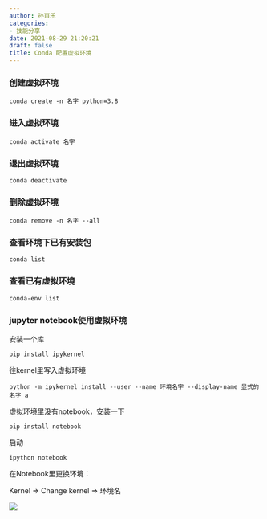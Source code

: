 ```yaml
---
author: 孙百乐
categories:
- 技能分享
date: 2021-08-29 21:20:21
draft: false
title: Conda 配置虚拟环境
---
```


### 创建虚拟环境

```
conda create -n 名字 python=3.8
```

### 进入虚拟环境

```
conda activate 名字
```

### 退出虚拟环境

```
conda deactivate
```

### 删除虚拟环境

```
conda remove -n 名字 --all
```

### 查看环境下已有安装包

```
conda list
```

### 查看已有虚拟环境

```
conda-env list
```

### jupyter notebook使用虚拟环境

安装一个库

```
pip install ipykernel
```

往kernel里写入虚拟环境

```
python -m ipykernel install --user --name 环境名字 --display-name 显式的名字 a
```

虚拟环境里没有notebook，安装一下

```
pip install notebook
```

启动

```
ipython notebook
```

在Notebook里更换环境：

Kernel => Change kernel => 环境名

![](https://myblog-1257298572.cos.ap-shanghai.myqcloud.com/mypic/wp-content/uploads/2021/08/image-20210813181313433-1024x634.png)
